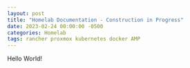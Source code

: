 ```yaml
---
layout: post
title: "Homelab Documentation - Construction in Progress"
date: 2023-02-24 00:00:00 -0500
categories: Homelab
tags: rancher proxmox kubernetes docker AMP
---
```


Hello World!
